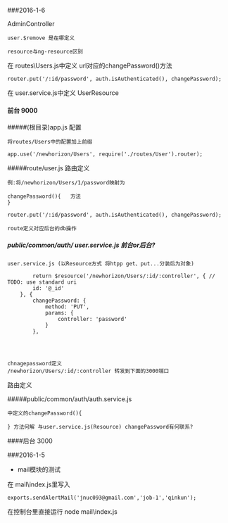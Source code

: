 
###2016-1-6

AdminController
	
	user.$remove 是在哪定义
	
	resource与ng-resource区别

在 routes\Users.js中定义 url对应的changePassword()方法
	
	router.put('/:id/password', auth.isAuthenticated(), changePassword);
	
在 user.service.js中定义 UserResource


#### 前台 9000

#####(根目录)app.js 配置 
	
	将routes/Users中的配置加上前缀	app.use('/newhorizon/Users', require('./routes/User').router);
#####route/user.js 路由定义

	例:将/newhorizon/Users/1/password映射为
	
	changePassword(){	方法
	}
	
	router.put('/:id/password', auth.isAuthenticated(), changePassword);
   	route定义对应后台的db操作    
	
##### public/common/auth/	user.service.js 前台or后台?
    user.service.js (以Resource方式 将htpp get、put...分装后为对象)    
	
	        return $resource('/newhorizon/Users/:id/:controller', { // TODO: use standard uri
            id: '@_id'
        }, {
            changePassword: {
                method: 'PUT',
                params: {
                    controller: 'password'
                }
            },   	 
	     
    chnagepassword定义      /newhorizon/Users/:id/:controller 转发到下面的3000端口
   路由定义
#####public/common/auth/auth.service.js
	中定义的changePassword(){
	} 方法何解 与user.service.js(Resource) changePassword有何联系?

      	####后台 3000 

###2016-1-5
*	mail模块的测试

在 mail\index.js里写入
	
	exports.sendAlertMail('jnuc093@gmail.com','job-1','qinkun');
		
在控制台里直接运行 node mail\index.js


